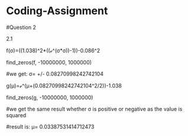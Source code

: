 # Coding-Assignment


#Question 2

2.1

f(σ)=((1.038)^2*((ℯ^(σ*σ))-1))-0.086^2

find_zeros(f, -10000000, 1000000)

#we get: σ= +/- 0.08270998242742104


g(μ)=ℯ^(μ+(0.08270998242742104^2/2))-1.038

find_zeros(g, -10000000, 1000000)

#we get the same result whether σ is positive or negative as the value is squared

#result is: μ= 0.03387531414712473

